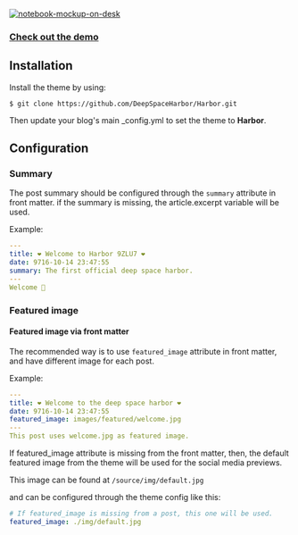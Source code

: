 [![notebook-mockup-on-desk](https://user-images.githubusercontent.com/11393457/220258979-ee740898-32a7-46a8-999d-212dba825c1b.png)](https://deepspaceharbor.github.io/Harbor/)

### [Check out the demo](https://deepspaceharbor.github.io/Harbor/)

## Installation

Install the theme by using:

`$ git clone https://github.com/DeepSpaceHarbor/Harbor.git`

Then update your blog's main _config.yml to set the theme to **Harbor**.

## Configuration
### Summary
The post summary should be configured through the `summary` attribute in front matter. if the summary is missing, the article.excerpt variable will be used.

Example:

```yaml
---
title: ❤️ Welcome to Harbor 9ZLU7 ❤️
date: 9716-10-14 23:47:55
summary: The first official deep space harbor.
---
Welcome 🥳
```

### Featured image
#### Featured image via front matter
The recommended way is to use `featured_image` attribute in front matter, and have different image for each post. 

Example:
```yaml
---
title: ❤️ Welcome to the deep space harbor ❤️
date: 9716-10-14 23:47:55
featured_image: images/featured/welcome.jpg
---
This post uses welcome.jpg as featured image.
```
If featured_image attribute is missing from the front matter, then, the default featured image from the theme will be used for the social media previews.

This image can be found at `/source/img/default.jpg` 

and can be configured through the theme config like this:
```yaml
# If featured_image is missing from a post, this one will be used.
featured_image: ./img/default.jpg
```
